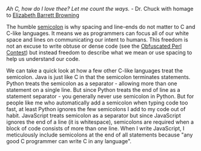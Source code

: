 _Ah C, how do I love thee?  Let me count the ways._ - Dr. Chuck
with homage to [Elizabeth Barrett Browning](https://en.wikipedia.org/wiki/Elizabeth_Barrett_Browning)

The humble [semicolon](https://en.wikipedia.org/wiki/Semicolon) is why 
spacing and line-ends do not matter to C and C-like languages.
It means
we as programmers can focus all of our white space and lines on communicating our intent to humans.   This freedom is not
an excuse to write obtuse or dense code (see the [Obfuscated Perl Contest](https://en.wikipedia.org/wiki/Obfuscated_Perl_Contest))
but instead freedom to describe what we mean or use spacing to help us understand our code.

We can take a quick look at how a few other C-like languages treat the semicolon.  Java is just like C in that the semicolon terminates
statements.   Python treats the semicolon as a separator - allowing more than one statement on a single line.  But since
Python treats the end of line as a statement separator - you generally never use semicolon in Python.  But for people like me
who automatically add a semicolon when typing code too fast, at least Python ignores the few semicolons I add to my code out of habit.
JavaScript treats semicolon as a separator but since JavaScript ignores the end of a line (it is whitespace), semicolons are
required when a block of code consists of more than one line.  When I write JavaScript, I meticulously include semicolons
at the end of all statements because "any good C programmer can write C in any language".


